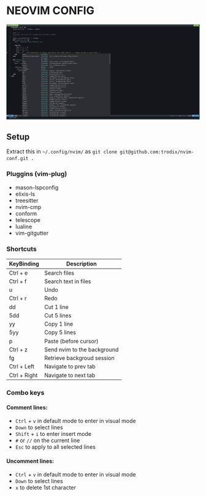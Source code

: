 # NEOVIM CONFIG

![Screenshot Neovim](./screenshot-nvim.png)

## Setup

Extract this in `~/.config/nvim/` as `git clone git@github.com:trodix/nvim-conf.git .`

### Pluggins (vim-plug)

- mason-lspconfig
- elixis-ls
- treesitter
- nvim-cmp
- conform
- telescope
- lualine
- vim-gitgutter

### Shortcuts

| KeyBinding    | Description                            |
|---------------|----------------------------------------|
| Ctrl + e      | Search files                           |
| Ctrl + f      | Search text in files                   |
| u             | Undo                                   |
| Ctrl + r      | Redo                                   |
| dd            | Cut 1 line                             |
| 5dd           | Cut 5 lines                            |
| yy            | Copy 1 line                            |
| 5yy           | Copy 5 lines                           |
| p             | Paste (before cursor)                  |
| Ctrl + z      | Send nvim to the background            |
| fg            | Retrieve backgroud session             |
| Ctrl + Left   | Navigate to prev tab                   |
| Ctrl + Right  | Navigate to next tab                   |

### Combo keys

#### Comment lines:

- `Ctrl` + `v` in default mode to enter in visual mode
- `Down` to select lines
- `Shift` + `i` to enter insert mode
- `#` or `//` on the current line
- `Esc` to apply to all selected lines

#### Uncomment lines:

- `Ctrl` + `v` in default mode to enter in visual mode
- `Down` to select lines
- `x` to delete 1st character

